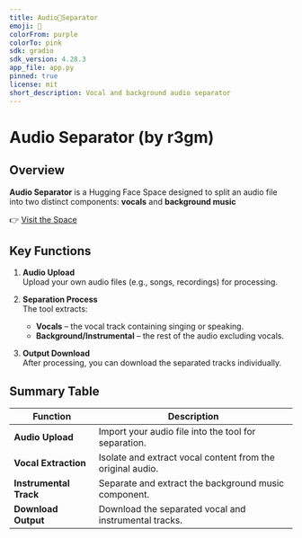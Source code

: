 ```yaml
---
title: Audio🔹Separator
emoji: 🏃
colorFrom: purple
colorTo: pink
sdk: gradio
sdk_version: 4.28.3
app_file: app.py
pinned: true
license: mit
short_description: Vocal and background audio separator
---
```


# Audio Separator (by r3gm)

## Overview
**Audio Separator** is a Hugging Face Space designed to split an audio file into two distinct components: **vocals** and **background music**

👉 [Visit the Space](https://huggingface.co/spaces/r3gm/Audio_separator)

## Key Functions
1. **Audio Upload**  
   Upload your own audio files (e.g., songs, recordings) for processing.

2. **Separation Process**  
   The tool extracts:
   - **Vocals** – the vocal track containing singing or speaking.  
   - **Background/Instrumental** – the rest of the audio excluding vocals.

3. **Output Download**  
   After processing, you can download the separated tracks individually.

## Summary Table

| Function              | Description                                                   |
|-----------------------|---------------------------------------------------------------|
| **Audio Upload**      | Import your audio file into the tool for separation.          |
| **Vocal Extraction**  | Isolate and extract vocal content from the original audio.    |
| **Instrumental Track**| Separate and extract the background music component.          |
| **Download Output**   | Download the separated vocal and instrumental tracks.         |

